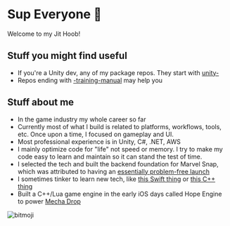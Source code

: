 # Sup Everyone 👋

Welcome to my Jit Hoob!

## Stuff you might find useful
* If you're a Unity dev, any of my package repos. They start with [unity-](https://github.com/mikerochip?tab=repositories&q=unity-)
* Repos ending with [-training-manual](https://github.com/mikerochip?tab=repositories&q=-training-manual) may help you

## Stuff about me
* In the game industry my whole career so far
* Currently most of what I build is related to platforms, workflows, tools, etc. Once upon a time, I focused on gameplay and UI.
* Most professional experience is in Unity, C#, .NET, AWS
* I mainly optimize code for "life" not speed or memory. I try to make my code easy to learn and maintain so it can stand the test of time.
* I selected the tech and built the backend foundation for Marvel Snap, which was attributed to having an [essentially problem-free launch](https://aws.amazon.com/solutions/case-studies/second-dinner-nuverse-case-study/)
* I sometimes tinker to learn new tech, like [this Swift thing](https://github.com/mikerochip/swift-experiments) or [this C++ thing](https://github.com/mikerochip/ergonomic-cpp)
* Built a C++/Lua game engine in the early iOS days called Hope Engine to power [Mecha Drop](https://apps.apple.com/us/app/mecha-drop/id415230800)

![bitmoji](https://sdk.bitmoji.com/render/panel/0465c53a-92cd-40a9-b676-4bad8faccbca-276dc6a6-a25e-4dfd-8f98-a50a2566e48d-v1.png?transparent=1&palette=1)
